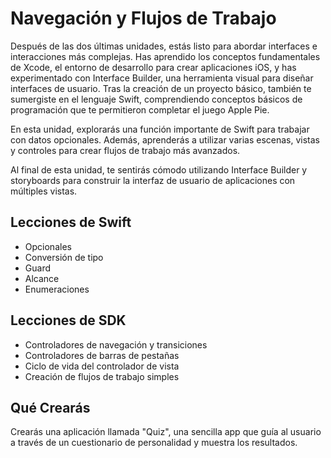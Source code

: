 # Navegación y Flujos de Trabajo

Después de las dos últimas unidades, estás listo para abordar interfaces e interacciones más complejas. Has aprendido los conceptos fundamentales de Xcode, el entorno de desarrollo para crear aplicaciones iOS, y has experimentado con Interface Builder, una herramienta visual para diseñar interfaces de usuario. Tras la creación de un proyecto básico, también te sumergiste en el lenguaje Swift, comprendiendo conceptos básicos de programación que te permitieron completar el juego Apple Pie.

En esta unidad, explorarás una función importante de Swift para trabajar con datos opcionales. Además, aprenderás a utilizar varias escenas, vistas y controles para crear flujos de trabajo más avanzados.

Al final de esta unidad, te sentirás cómodo utilizando Interface Builder y storyboards para construir la interfaz de usuario de aplicaciones con múltiples vistas.

## Lecciones de Swift

- Opcionales
- Conversión de tipo
- Guard
- Alcance
- Enumeraciones

## Lecciones de SDK

- Controladores de navegación y transiciones
- Controladores de barras de pestañas
- Ciclo de vida del controlador de vista
- Creación de flujos de trabajo simples

## Qué Crearás

Crearás una aplicación llamada "Quiz", una sencilla app que guía al usuario a través de un cuestionario de personalidad y muestra los resultados.

